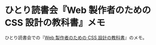 # ひとり読書会『Web 製作者のための CSS 設計の教科書』メモ

ひとり読書会での『[Web 製作者のための CSS 設計の教科書][css-design-book]』のメモ。

[css-design-book]: http://www.amazon.co.jp/dp/B00M0ESXUI/
